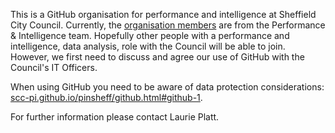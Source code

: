 This is a GitHub organisation for performance and intelligence at Sheffield City Council. Currently, the [organisation members](https://github.com/orgs/scc-pi/people) are from the Performance & Intelligence team. Hopefully other people with a performance and intelligence, data analysis, role with the Council will be able to join. However, we first need to discuss and agree our use of GitHub with the Council's IT Officers. 

When using GitHub you need to be aware of data protection considerations: [scc-pi.github.io/pinsheff/github.html#github-1](https://scc-pi.github.io/pinsheff/github.html#github-1).

For further information please contact Laurie Platt.
